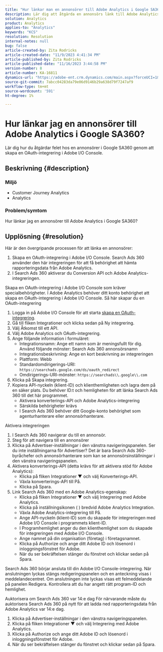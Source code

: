 ```yaml
---
title: "Hur länkar man en annonsörer till Adobe Analytics i Google SA360?"
description: Lär dig att åtgärda en annonsörs länk till Adobe Analytics.
solution: Analytics
product: Analytics
applies-to: "Analytics"
keywords: "KCS"
resolution: Resolution
internal-notes: null
bug: false
article-created-by: Zita Rodricks
article-created-date: "11/9/2023 4:41:34 PM"
article-published-by: Zita Rodricks
article-published-date: "11/16/2023 3:44:58 PM"
version-number: 8
article-number: KA-16811
dynamics-url: "https://adobe-ent.crm.dynamics.com/main.aspx?forceUCI=1&pagetype=entityrecord&etn=knowledgearticle&id=4b21d7d5-1e7f-ee11-8179-6045bd006b3d"
source-git-commit: 7abcc04283da79e06d9146b29a638d79f7247af9
workflow-type: tm+mt
source-wordcount: '591'
ht-degree: 1%

---
```


# Hur länkar jag en annonsörer till Adobe Analytics i Google SA360?


Lär dig hur du åtgärdar felet hos en annonsörer i Google SA360 genom att skapa en OAuth-integrering i Adobe I/O Console.

## Beskrivning {#description}


### <b>Miljö</b>

- Customer Journey Analytics
- Analytics 




### <b>Problem/symtom</b>

Hur länkar jag en annonsörer till Adobe Analytics i Google SA360?


## Upplösning {#resolution}


Här är den övergripande processen för att länka en annonsörer:

1. Skapa en OAuth-integrering i Adobe I/O Console. Search Ads 360 använder den här integreringen för att få behörighet att hämta rapporteringsdata från Adobe Analytics.
2. I Search Ads 360 aktiverar du Conversion API och Adobe Analytics-integreringen.


Skapa en OAuth-integrering i Adobe I/O Console som kräver specialbehörigheter. I Adobe Analytics behöver ditt konto behörighet att skapa en OAuth-integrering i Adobe I/O Console. Så här skapar du en OAuth-integrering

1. Logga in på Adobe I/O Console för att starta [skapa en OAuth-integrering](https://developer.adobe.com/developer-console/docs/guides/#!AdobeDocs/adobeio-auth/master/AuthenticationOverview/OAuthIntegration.md).
2. Gå till fliken Integrationer och klicka sedan på Ny integrering.
3. Välj Åtkomst till ett API.
4. Välj Adobe Analytics och OAuth-integrering.
5. Ange följande information i formuläret:
   - Integrationsnamn: Ange ett namn som är meningsfullt för dig. Använd följande mönster: Search Ads 360 annonsörsnamn
   - Integrationsbeskrivning: Ange en kort beskrivning av integreringen
   - Plattform: Webb
   - Standardomdirigerings-URI: `https://searchads.google.com/ds/oauth_redirect`
   - Omdirigerings-URI-mönster: `https://searchads\\.google\\.com`
6. Klicka på Skapa integrering.
7. Kopiera API-nyckeln (klient-ID) och klienthemligheten och lagra dem på en säker plats. Du behöver ID:t och hemligheten för att länka Search Ads 360 till det här programmet.
   - Aktivera konverterings-API och Adobe Analytics-integrering
   - Särskilda behörigheter krävs
   - I Search Ads 360 behöver ditt Google-konto behörighet som agenturhanterare eller annonsörhanterare.


Aktivera integreringen

1. I Search Ads 360 navigerar du till en annonsör.
2. Steg för att navigera till en annonsörer
3. Klicka på Advertiser-inställningar i den vänstra navigeringspanelen.    Ser du inte inställningarna för Advertiser? Det är bara Search Ads 360-byråchefer och annonsörhanterare som kan se annonsörsinställningar i den vänstra navigeringspanelen.
4. Aktivera konverterings-API (detta krävs för att aktivera stöd för Adobe Analytics):
   - Klicka på fliken Integrationer ▼ och välj Konverterings-API.
   - Växla konverterings-API till På.
   - Klicka på Spara.
5. Link Search Ads 360 med en Adobe Analytics-egenskap:
   - Klicka på fliken Integrationer ▼ och välj Integrering med Adobe Analytics.
   - Klicka på inställningsikonen ( ) bredvid Adobe Analytics Integration.
   - Växla Adobe Analytics-integrering till På.
   - Ange API-nyckeln (klient-ID) som du skapade för integreringen med Adobe I/O Console i programmets klient-ID.
   - I Programhemlighet anger du den klienthemlighet som du skapade för integreringen med Adobe I/O Console.
   - Ange namnet på din organisation (företag) i företagsnamnet.
   - Klicka på Authorize och ange ditt Adobe ID och lösenord i inloggningsfönstret för Adobe.
   - När du ser bekräftelsen stänger du fönstret och klickar sedan på Spara.


Search Ads 360 börjar ansluta till din Adobe I/O Console-integrering. När anslutningen lyckas stängs redigeringspanelen och en anteckning visas i meddelandecentret. Om anslutningen inte lyckas visas ett felmeddelande på panelen Redigera. Kontrollera att du har angett rätt program-ID och hemlighet.

Auktorisera om Search Ads 360 var 14:e dag För närvarande måste du auktorisera Search Ads 360 på nytt för att ladda ned rapporteringsdata från Adobe Analytics var 14:e dag.

1. Klicka på Advertiser-inställningar i den vänstra navigeringspanelen.
2. Klicka på fliken Integrationer ▼ och välj Integrering med Adobe Analytics.
3. Klicka på Authorize och ange ditt Adobe ID och lösenord i inloggningsfönstret för Adobe.
4. När du ser bekräftelsen stänger du fönstret och klickar sedan på Spara.


